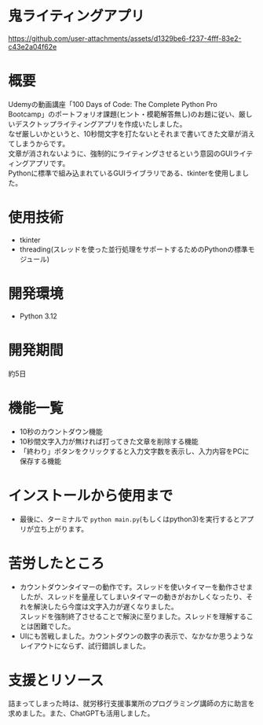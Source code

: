 # 鬼ライティングアプリ





https://github.com/user-attachments/assets/d1329be6-f237-4fff-83e2-c43e2a04f62e
# 概要
Udemyの動画講座「100 Days of Code: The Complete Python Pro Bootcamp」のポートフォリオ課題(ヒント・模範解答無し)のお題に従い、厳しいデスクトップライティングアプリを作成いたしました。<br>
なぜ厳しいかというと、10秒間文字を打たないとそれまで書いてきた文章が消えてしまうからです。<br>
文章が消されないように、強制的にライティングさせるという意図のGUIライティングアプリです。<br>
Pythonに標準で組み込まれているGUIライブラリである、tkinterを使用しました。
# 使用技術
- tkinter
- threading(スレッドを使った並行処理をサポートするためのPythonの標準モジュール)
# 開発環境
- Python 3.12
# 開発期間
約5日
# 機能一覧
- 10秒のカウントダウン機能
- 10秒間文字入力が無ければ打ってきた文章を削除する機能
- 「終わり」ボタンをクリックすると入力文字数を表示し、入力内容をPCに保存する機能
# インストールから使用まで
- 最後に、ターミナルで `python main.py`(もしくはpython3)を実行するとアプリが立ち上がります。
# 苦労したところ
- カウントダウンタイマーの動作です。スレッドを使いタイマーを動作させましたが、スレッドを量産してしまいタイマーの動きがおかしくなったり、それを解決したら今度は文字入力が遅くなりました。<br>
スレッドを強制終了させることで解決に至りました。スレッドを理解することは困難でした。
- UIにも苦戦しました。カウントダウンの数字の表示で、なかなか思うようなレイアウトにならず、試行錯誤しました。
# 支援とリソース
詰まってしまった時は、就労移行支援事業所のプログラミング講師の方に助言を求めました。また、ChatGPTも活用しました。
